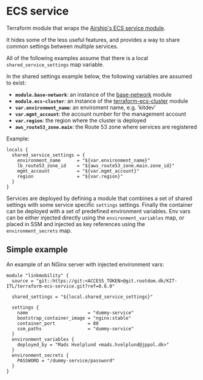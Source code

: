 # ECS service

Terraform module that wraps the [Airship's ECS service module](https://registry.terraform.io/modules/blinkist/airship-ecs-service/aws/0.9.3).

It hides some of the less useful features, and provides a way to share common settings between multiple services.

All of the following examples assume that there is a local `shared_service_settings` map variable. 

In the shared settings example below, the following variables are assumed to exist:

* **`module.base-network`**: an instance of the [base-network](https://git.rootdom.dk/KIT-ITL/kit.aws.infrastructure/tree/master/terraform/modules/base-network) module
* **`module.ecs-cluster`**: an instance of the [terraform-ecs-cluster](https://git.rootdom.dk/KIT-ITL/terraform-ecs-cluster) module
* **`var.environment_name`**: an enviroment name, e.g. 'kitdev'
* **`var.mgmt_account`**: the account number for the management account
* **`var.region`**: the region where the cluster is deployed
* **`aws_route53_zone.main`**: the Route 53 zone where services are registered

Example:

```hcl
locals {
  shared_service_settings = {
    environment_name      = "${var.environment_name}"
    lb_route53_zone_id    = "${aws_route53_zone.main.zone_id}"
    mgmt_account          = "${var.mgmt_account}"
    region                = "${var.region}"
  }
}
```

Services are deployed by defining a module that combines a set of shared settings with some service specific `settings` settings. Finally the container can be deployed with a set of predefined environment variables.
Env vars can be either injected directly using the `environment_variables` map, or placed in SSM and injected as key references using the `environment_secrets` map.

## Simple example

An example of an NGinx server with injected environment vars:

```hcl
module "linkmobility" {
  source = "git::https://git:<ACCESS_TOKEN>@git.rootdom.dk/KIT-ITL/terraform-ecs-service.git?ref=0.6.0"

  shared_settings = "${local.shared_service_settings}"

  settings {
    name                      = "dummy-service"
    bootstrap_container_image = "nginx:stable"
    container_port            = 80
    ssm_paths                 = "dummy-service"
  }
  environment_variables {
    deployed_by = "Mads Hvelplund <mads.hvelplund@jppol.dk>"
  }
  environment_secrets {
    PASSWORD = "/dummy-service/password"
  }
}
```
